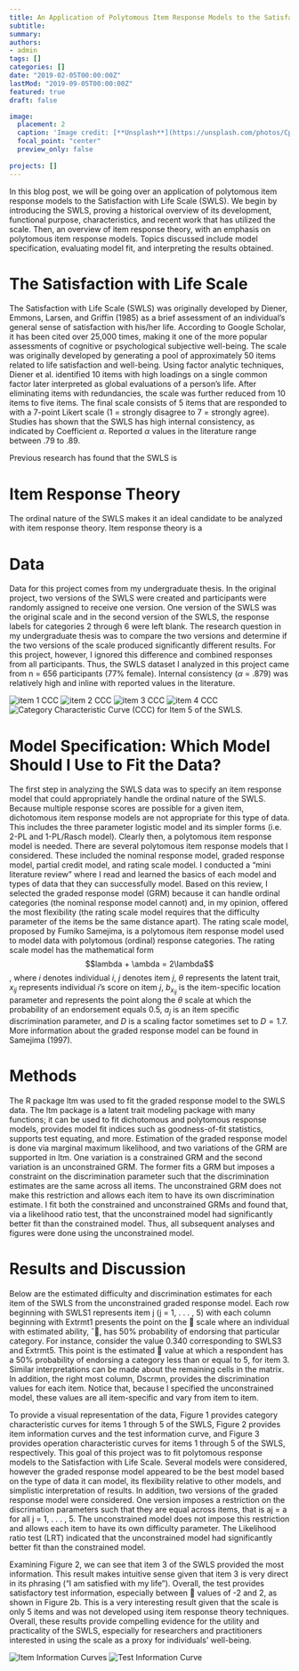 ```yaml
---
title: An Application of Polytomous Item Response Models to the Satisfaction with Life Scale
subtitle: 
summary:
authors:
- admin
tags: []
categories: []
date: "2019-02-05T00:00:00Z"
lastMod: "2019-09-05T00:00:00Z"
featured: true
draft: false

image:
  placement: 2
  caption: 'Image credit: [**Unsplash**](https://unsplash.com/photos/CpkOjOcXdUY)'
  focal_point: "center"
  preview_only: false
 
projects: []
---
```


In this blog post, we will be going over an application of polytomous item response models to the Satisfaction with Life Scale (SWLS). We begin by introducing the SWLS, proving a historical overview of its development, functional purpose, characteristics, and recent work that has utilized the scale. Then, an overview of item response theory, with an emphasis on polytomous item response models. Topics discussed include model specification, evaluating model fit, and interpreting the results obtained.

# The Satisfaction with Life Scale

The Satisfaction with Life Scale (SWLS) was originally developed by Diener,
Emmons, Larsen, and Griffin (1985) as a brief assessment of an individual’s general sense
of satisfaction with his/her life. According to Google Scholar, it has been cited over 25,000
times, making it one of the more popular assessments of cognitive or psychological
subjective well-being. The scale was originally developed by generating a pool of
approximately 50 items related to life satisfaction and well-being. Using factor analytic
techniques, Diener et al. identified 10 items with high loadings on a single common factor
later interpreted as global evaluations of a person’s life. After eliminating items with
redundancies, the scale was further reduced from 10 items to five items. The final scale
consists of 5 items that are responded to with a 7-point Likert scale (1 = strongly disagree
to 7 = strongly agree). Studies has shown that the SWLS has high internal consistency, as
indicated by Coefficient $\alpha$. Reported $\alpha$ values in the literature range between .79 to .89. 

Previous research has found that the SWLS is 


# Item Response Theory
The ordinal nature of the SWLS makes it an ideal candidate to be analyzed with item response theory. Item response theory is a 


# Data

Data for this project comes from my undergraduate thesis. In the original project, two versions of
the SWLS were created and participants were randomly assigned to receive one version.
One version of the SWLS was the original scale and in the second version of the SWLS, the
response labels for categories 2 through 6 were left blank. The research question in my
undergraduate thesis was to compare the two versions and determine if the two versions of
the scale produced significantly different results. For this project, however, I ignored this
difference and combined responses from all participants. Thus, the SWLS dataset I
analyzed in this project came from n = 656 participants (77% female). Internal consistency
($\alpha$ = .879) was relatively high and inline with reported values in the literature.

![item 1 CCC](https://github.com/alfonso-martinez/MySite/raw/master/content/post/MyFolder/item1CCC.png) ![item 2 CCC](https://github.com/alfonso-martinez/MySite/raw/master/content/post/MyFolder/item2CCC.png)
![item 3 CCC](https://github.com/alfonso-martinez/MySite/raw/master/content/post/MyFolder/item3CCC.png) ![item 4 CCC](https://github.com/alfonso-martinez/MySite/raw/master/content/post/MyFolder/item4CCC.png)
![Category Characteristic Curve (CCC) for Item 5 of the SWLS.](https://github.com/alfonso-martinez/MySite/raw/master/content/post/MyFolder/item5CCC.png)


# Model Specification: Which Model Should I Use to Fit the Data?

The first step in analyzing the SWLS data was to specify an item response model
that could appropriately handle the ordinal nature of the SWLS. Because multiple
response scores are possible for a given item, dichotomous item response models are not
appropriate for this type of data. This includes the three parameter logistic model and its
simpler forms (i.e. 2-PL and 1-PL/Rasch model).
Clearly then, a polytomous item response model is needed. There are several
polytomous item response models that I considered. These included the nominal response
model, graded response model, partial credit model, and rating scale model. I conducted a
“mini literature review” where I read and learned the basics of each model and types of
data that they can successfully model. Based on this review, I selected the graded response
model (GRM) because it can handle ordinal categories (the nominal response model
cannot) and, in my opinion, offered the most flexibility (the rating scale model requires
that the difficulty parameter of the items be the same distance apart).
The rating scale model, proposed by Fumiko Samejima, is a polytomous item
response model used to model data with polytomous (ordinal) response categories. The
rating scale model has the mathematical form
  $$lambda + \ambda = 2\lambda$$,
where $i$ denotes individual $i$, $j$ denotes item $j$, $\theta$ represents the latent trait, $x_{ij}$ represents
individual $i$’s score on item $j$, $b_{x_{ij}}$ is the item-specific location parameter and represents the
point along the $\theta$ scale at which the probability of an endorsement equals 0.5, $a_j$ is an item
specific discrimination parameter, and $D$ is a scaling factor sometimes set to $D = 1.7$.
More information about the graded response model can be found in Samejima (1997).

# Methods

The R package ltm was used to fit the graded response model to the SWLS data.
The ltm package is a latent trait modeling package with many functions; it can be used to
fit dichotomous and polytomous response models, provides model fit indices such as
goodness-of-fit statistics, supports test equating, and more. Estimation of the graded
response model is done via marginal maximum likelihood, and two variations of the GRM
are supported in ltm. One variation is a constrained GRM and the second variation is an
unconstrained GRM. The former fits a GRM but imposes a constraint on the
discrimination parameter such that the discrimination estimates are the same across all
items. The unconstrained GRM does not make this restriction and allows each item to
have its own discrimination estimate.
I fit both the constrained and unconstrained GRMs and found that, via a likelihood
ratio test, that the unconstrained model had significantly better fit than the constrained
model. Thus, all subsequent analyses and figures were done using the unconstrained model.

# Results and Discussion

Below are the estimated difficulty and discrimination estimates for each item of the
SWLS from the unconstrained graded response model. Each row beginning with SWLS1
represents item j (j = 1, . . . , 5) with each column beginning with Extrmt1 presents the
point on the  scale where an individual with estimated ability, ˆ, has 50% probability of
endorsing that particular category.
For instance, consider the value 0.340 corresponding to SWLS3 and Extrmt5. This
point is the estimated  value at which a respondent has a 50% probability of endorsing a
category less than or equal to 5, for item 3. Similar interpretations can be made about the
remaining cells in the matrix. In addition, the right most column, Dscrmn, provides the
discrimination values for each item. Notice that, because I specified the unconstrained
model, these values are all item-specific and vary from item to item.

To provide a visual representation of the data, Figure 1 provides category
characteristic curves for items 1 through 5 of the SWLS, Figure 2 provides item
information curves and the test information curve, and Figure 3 provides operation
characteristic curves for items 1 through 5 of the SWLS, respectively.
This goal of this project was to fit polytomous response models to the Satisfaction
with Life Scale. Several models were considered, however the graded response model
appeared to be the best model based on the type of data it can model, its flexibility
relative to other models, and simplistic interpretation of results.
In addition, two versions of the graded response model were considered. One version
imposes a restriction on the discrimation parameters such that they are equal across items,
that is aj = a for all j = 1, . . . , 5. The unconstrained model does not impose this
restriction and allows each item to have its own difficulty parameter. The Likelihood ratio
test (LRT) indicated that the unconstrained model had significantly better fit than the
constrained model.

Examining Figure 2, we can see that item 3 of the SWLS provided the most
information. This result makes intuitive sense given that item 3 is very direct in its
phrasing (“I am satisfied with my life”). Overall, the test provides satisfactory test
information, especially between  values of -2 and 2, as shown in Figure 2b. This is a very
interesting result given that the scale is only 5 items and was not developed using item
response theory techniques. Overall, these results provide compelling evidence for the
utility and practicality of the SWLS, especially for researchers and practitioners interested
in using the scale as a proxy for individuals’ well-being.

![Item Information Curves](https://github.com/alfonso-martinez/MySite/raw/master/content/post/MyFolder/ItemInfoCurves.png)
![Test Information Curve](https://github.com/alfonso-martinez/MySite/raw/master/content/post/MyFolder/TestInfoCurve.png)

